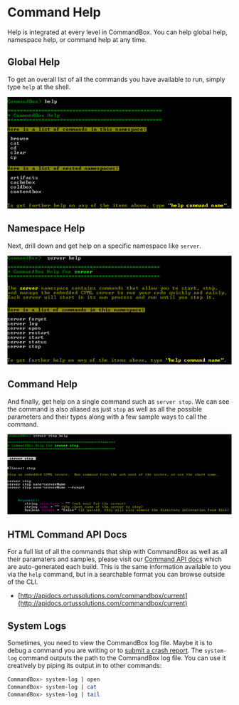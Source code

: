 # Command Help

Help is integrated at every level in CommandBox. You can help global help, namespace help, or command help at any time.

## Global Help

To get an overall list of all the commands you have available to run, simply type `help` at the shell.

![Global Help](../.gitbook/assets/global_help.png)

## Namespace Help

Next, drill down and get help on a specific namespace like `server`.

![Namespace Help](../.gitbook/assets/namespace_help.png)

## Command Help

And finally, get help on a single command such as `server stop`. We can see the command is also aliased as just `stop` as well as all the possible parameters and their types along with a few sample ways to call the command.

![Command Help](../.gitbook/assets/command_help.png)

## HTML Command API Docs

For a full list of all the commands that ship with CommandBox as well as all their paramaters and samples, please visit our [Command API docs](http://apidocs.ortussolutions.com/commandbox/current) which are auto-generated each build. This is the same information available to you via the `help` command, but in a searchable format you can browse outside of the CLI.

* [http://apidocs.ortussolutions.com/commandbox/current](http://apidocs.ortussolutions.com/commandbox/current)

## System Logs

Sometimes, you need to view the CommandBox log file. Maybe it is to debug a command you are writing or to [submit a crash report](https://ortussolutions.atlassian.net/secure/RapidBoard.jspa?rapidView=24\&projectKey=COMMANDBOX). The `system-log` command outputs the path to the CommandBox log file. You can use it creatively by piping its output in to other commands:

```bash
CommandBox> system-log | open
CommandBox> system-log | cat
CommandBox> system-log | tail
```
